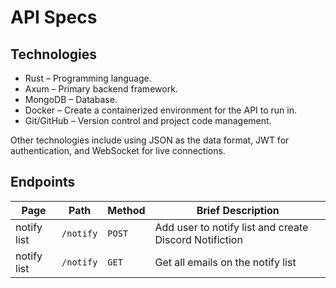 # API Specs

## Technologies

- Rust – Programming language.
- Axum – Primary backend framework.
- MongoDB – Database.
- Docker – Create a containerized environment for the API to run in.
- Git/GitHub – Version control and project code management.

Other technologies include using JSON as the data format, JWT for authentication, and WebSocket for live connections.

## Endpoints

| Page             | Path          | Method       | Brief Description                                          |
| ---------------- | ------------- | ------------ |----------------------------------------------------------- |
|   notify list    |   `/notify`   |    `POST`    | Add user to notify list and create Discord Notifiction     |
|   notify list    |   `/notify`   |    `GET`     | Get all emails on the notify list                          |

